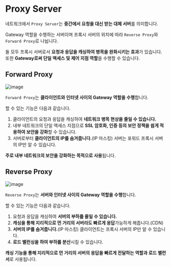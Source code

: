 # Proxy Server

네트워크에서 `Proxy Server`는 **중간에서 요청을 대신 받는 대체 서버**를 의미합니다. 

Gateway 역할을 수행하는 서버이며 프록시 서버의 위치에 따라 `Reverse Proxy`와 `Forward Proxy`로 나뉩니다. 

둘 모두 프록시 서버로서 **요청과 응답을 캐싱하여 병목을 완화시키는 효과**가 있습니다. 또한 **Gateway로써 단일 액세스 및 제어 지점 역할**을 수행할 수 있습니다.

## Forward Proxy

![image](https://user-images.githubusercontent.com/53790137/152989779-8e4ea336-c134-4d43-8a38-1067063ab244.png)

`Forward Proxy`는 **클라이언트와 인터넷 사이의 Gateway 역할을 수행**합니다. 

할 수 있는 기능은 다음과 같습니다.

1. 클라이언트의 요청과 응답을 캐싱하여 **네트워크 병목 현상을 줄일 수 있습니다.**
2. 내부 네트워크의 단일 액세스 지점으로 **SSL 암호화, 인증 등의 보안 정책을 쉽게 적용하여 보안을 강화**할 수 있습니다.
3. 서버로부터 **클라이언트의 IP를 숨겨줍니다.**(IP 마스킹) 서버는 포워드 프록시 서버의 IP만 알 수 있습니다.

**주로 내부 네트워크의 보안을 강화하는 목적으로 사용**됩니다.

## Reverse Proxy

![image](https://user-images.githubusercontent.com/53790137/152993637-2c1ceaa4-c254-46bf-b2a0-b038a4663acc.png)

`Reverse Proxy`는 **서버와 인터넷 사이의 Gateway 역할을 수행**합니다.

할 수 있는 기능은 다음과 같습니다.

1. 요청과 응답을 캐싱하여 **서버의 부하를 줄일 수 있습니다.**
2. **캐싱을 통해 지리적으로 먼 거리의 서버라도 빠르게 응답**가능하게 해줍니다.(CDN)
2. **서버의 IP를 숨겨줍니다.**(IP 마스킹) 클라이언트는 프록시 서버의 IP만 알 수 있습니다.
3. **로드 밸런싱을 하여 부하를 분산**시킬 수 있습니다.

**캐싱 기능을 통해 지리적으로 먼 거리의 서버의 응답을 빠르게 전달하는 역할과 로드 밸런서**로 사용됩니다.

